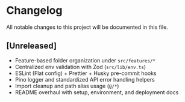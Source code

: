 # Changelog

All notable changes to this project will be documented in this file.

## [Unreleased]

- Feature-based folder organization under `src/features/*`
- Centralized env validation with Zod (`src/lib/env.ts`)
- ESLint (Flat config) + Prettier + Husky pre-commit hooks
- Pino logger and standardized API error handling helpers
- Import cleanup and path alias usage (`@/*`)
- README overhaul with setup, environment, and deployment docs


